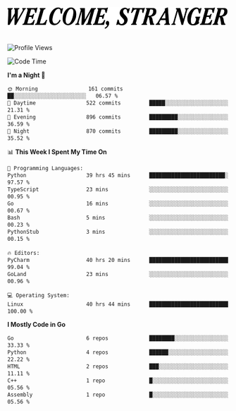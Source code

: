 <div>
  <picture>
    <source media="(prefers-color-scheme: dark)" srcset="./headers/welcome_white.png">
    <img alt="WELCOME, STRANGER" src="./headers/welcome.png" width="500">
  </picture>
</div>

<br>

![Profile Views](https://komarev.com/ghpvc/?username=darleet&color=blue)

<!--START_SECTION:waka-->
![Code Time](http://img.shields.io/badge/Code%20Time-434%20hrs%2029%20mins-blue)

**I'm a Night 🦉** 

```text
🌞 Morning                161 commits         ██░░░░░░░░░░░░░░░░░░░░░░░   06.57 % 
🌆 Daytime                522 commits         █████░░░░░░░░░░░░░░░░░░░░   21.31 % 
🌃 Evening                896 commits         █████████░░░░░░░░░░░░░░░░   36.59 % 
🌙 Night                  870 commits         █████████░░░░░░░░░░░░░░░░   35.52 % 
```


📊 **This Week I Spent My Time On** 

```text
💬 Programming Languages: 
Python                   39 hrs 45 mins      ████████████████████████░   97.57 % 
TypeScript               23 mins             ░░░░░░░░░░░░░░░░░░░░░░░░░   00.95 % 
Go                       16 mins             ░░░░░░░░░░░░░░░░░░░░░░░░░   00.67 % 
Bash                     5 mins              ░░░░░░░░░░░░░░░░░░░░░░░░░   00.23 % 
PythonStub               3 mins              ░░░░░░░░░░░░░░░░░░░░░░░░░   00.15 % 

🔥 Editors: 
PyCharm                  40 hrs 20 mins      █████████████████████████   99.04 % 
GoLand                   23 mins             ░░░░░░░░░░░░░░░░░░░░░░░░░   00.96 % 

💻 Operating System: 
Linux                    40 hrs 44 mins      █████████████████████████   100.00 % 
```

**I Mostly Code in Go** 

```text
Go                       6 repos             ████████░░░░░░░░░░░░░░░░░   33.33 % 
Python                   4 repos             ██████░░░░░░░░░░░░░░░░░░░   22.22 % 
HTML                     2 repos             ███░░░░░░░░░░░░░░░░░░░░░░   11.11 % 
C++                      1 repo              █░░░░░░░░░░░░░░░░░░░░░░░░   05.56 % 
Assembly                 1 repo              █░░░░░░░░░░░░░░░░░░░░░░░░   05.56 % 
```




<!--END_SECTION:waka-->
